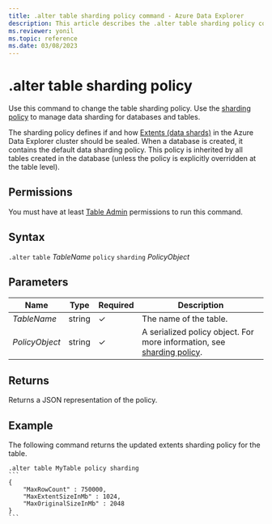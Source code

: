 ```yaml
---
title: .alter table sharding policy command - Azure Data Explorer
description: This article describes the .alter table sharding policy command in Azure Data Explorer.
ms.reviewer: yonil
ms.topic: reference
ms.date: 03/08/2023
---
```

# .alter table sharding policy

Use this command to change the table sharding policy. Use the [sharding policy](../management/shardingpolicy.md) to manage data sharding for databases and tables.  

The sharding policy defines if and how [Extents (data shards)](../management/extents-overview.md) in the Azure Data Explorer cluster should be sealed. When a database is created, it contains the default data sharding policy. This policy is inherited by all tables created in the database (unless the policy is explicitly overridden at the table level).

## Permissions

You must have at least [Table Admin](access-control/role-based-access-control.md) permissions to run this command.

## Syntax

`.alter` `table` *TableName* `policy` `sharding` *PolicyObject*

## Parameters

| Name | Type | Required | Description |
|--|--|--|--|
| *TableName* | string | &check;| The name of the table.|
| *PolicyObject* |string | &check; | A serialized policy object. For more information, see [sharding policy](../management/shardingpolicy.md).|

## Returns

Returns a JSON representation of the policy.

## Example

The following command returns the updated extents sharding policy for the table.

````kusto
.alter table MyTable policy sharding
```
{
    "MaxRowCount" : 750000,
    "MaxExtentSizeInMb" : 1024,
    "MaxOriginalSizeInMb" : 2048
}
```
````
